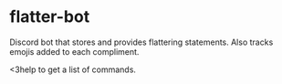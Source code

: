 # flatter-bot
Discord bot that stores and provides flattering statements. 
Also tracks emojis added to each compliment. 

<3help to get a list of commands. 
